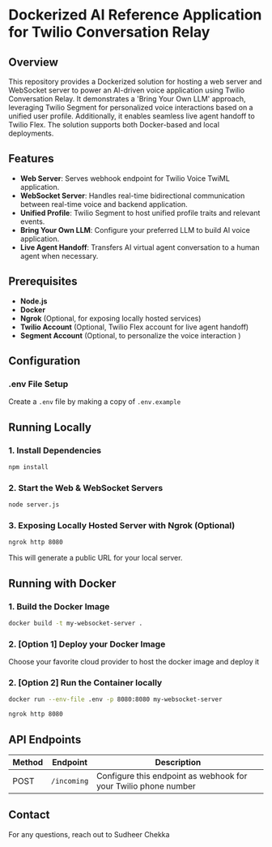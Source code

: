 # Dockerized AI Reference Application for Twilio Conversation Relay

## Overview
This repository provides a Dockerized solution for hosting a web server and WebSocket server to power an AI-driven voice application using Twilio Conversation Relay. It demonstrates a 'Bring Your Own LLM' approach, leveraging Twilio Segment for personalized voice interactions based on a unified user profile. Additionally, it enables seamless live agent handoff to Twilio Flex. The solution supports both Docker-based and local deployments.


## Features
- **Web Server**: Serves webhook endpoint for Twilio Voice TwiML application.
- **WebSocket Server**: Handles real-time bidirectional communication between real-time voice and backend application.
- **Unified Profile**: Twilio Segment to host unified profile traits and relevant events.
- **Bring Your Own LLM**: Configure your preferred LLM to build AI voice application.
- **Live Agent Handoff**: Transfers AI virtual agent conversation to a human agent when necessary.

## Prerequisites
- **Node.js**
- **Docker**
- **Ngrok** (Optional, for exposing locally hosted services)
- **Twilio Account** (Optional, Twilio Flex account for live agent handoff)
- **Segment Account** (Optional, to personalize the voice interaction )

## Configuration
### **.env File Setup**
Create a `.env` file by making a copy of `.env.example`

## Running Locally
### **1. Install Dependencies**
```sh
npm install
```

### **2. Start the Web & WebSocket Servers**
```sh
node server.js
```
### **3. Exposing Locally Hosted Server with Ngrok (Optional)**
```sh
ngrok http 8080
```
This will generate a public URL for your local server.

## Running with Docker
### **1. Build the Docker Image**
```sh
docker build -t my-websocket-server .
```
### **2. [Option 1] Deploy your Docker Image**
Choose your favorite cloud provider to host the docker image and deploy it

### **2. [Option 2] Run the Container locally**
```sh
docker run --env-file .env -p 8080:8080 my-websocket-server

ngrok http 8080
```



## API Endpoints
| Method | Endpoint        | Description |
|--------|---------------|-------------|
| POST   | `/incoming`    | Configure this endpoint as webhook for your Twilio phone number |


## Contact
For any questions, reach out to Sudheer Chekka

